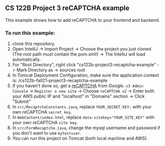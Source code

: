 ## CS 122B Project 3 reCAPTCHA example

This example shows how to add reCAPTCHA to your frontend and backend.

### To run this example: 
1. clone this repository.
2. Open IntelliJ -> Import Project -> Choose the project you just cloned (The root path must contain the pom.xml!) -> The IntelliJ will load automatically.
3. For "Root Directory", right click "cs122b-project3-recaptcha-example" -> Mark Directory as -> sources root
4. In Tomcat Deployment Configuration, make sure the application context is: /cs122b-fall21-project3-recaptcha-example
5. If you haven't done so, get a [reCAPTCHA](https://www.google.com/recaptcha/intro/v3.html) from Google. 
   `v3 Admin Console` -> `Register a new site` -> Choose `reCAPTCHA v2` -> Enter both your AWS public IP and "localhost" in "Domains" section -> Click "Submit"
6. In `src/RecaptchaConstants.java`, replace `YOUR_SECRET_KEY;` with your own reCAPTCHA `secret key`.
7. In `WebContent/index.html`, replace `data-sitekey="YOUR_SITE_KEY"` with your own reCAPTCHA `site key`.
8. In `src/FormRecaptcha.java`, change the mysql username and password if you don't want to use `mytestuser`.
9. You can run this project on Tomcat (both local machine and AWS).
